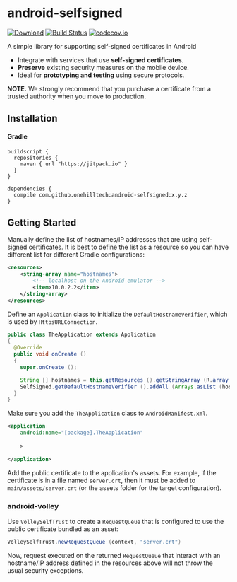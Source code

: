 android-selfsigned
==================

[![Download](https://jitpack.io/v/onehilltech/android-selfsigned.svg)](https://jitpack.io/#onehilltech/android-selfsigned)
[![Build Status](https://travis-ci.org/onehilltech/android-selfsigned.svg)](https://travis-ci.org/onehilltech/android-selfsigned)
[![codecov.io](http://codecov.io/github/onehilltech/android-selfsigned/coverage.svg?branch=master)](http://codecov.io/github/onehilltech/android-selfsigned?branch=master)

A simple library for supporting self-signed certificates in Android

* Integrate with services that use **self-signed certificates**.
* **Preserve** existing security measures on the mobile device.
* Ideal for **prototyping and testing** using secure protocols.

**NOTE.** We strongly recommend that you purchase a certificate from a trusted authority 
when you move to production.

## Installation

#### Gradle

```
buildscript {
  repositories {
    maven { url "https://jitpack.io" }
  }
}

dependencies {
  compile com.github.onehilltech:android-selfsigned:x.y.z
}
```

## Getting Started

Manually define the list of hostnames/IP addresses that are using self-signed 
certificates. It is best to define the list as a resource so you can have
different list for different Gradle configurations:

```xml
<resources>
    <string-array name="hostnames">
        <!-- localhost on the Android emulator -->
        <item>10.0.2.2</item>
    </string-array>
</resources>
```

Define an `Application` class to initialize the `DefaultHostnameVerifier`, 
which is used by `HttpsURLConnection`.

```java
public class TheApplication extends Application 
{
  @Override
  public void onCreate ()
  {
    super.onCreate ();

    String [] hostnames = this.getResources ().getStringArray (R.array.hostnames);
    SelfSigned.getDefaultHostnameVerifier ().addAll (Arrays.asList (hostnames));
  }
}
```

Make sure you add the `TheApplication` class to `AndroidManifest.xml`.

```xml
<application
    android:name="[package].TheApplication"
    
    >
    
</application>
```

Add the public certificate to the application's assets. For example, if
the certificate is in a file named `server.crt`, then it must be added
to `main/assets/server.crt` (or the assets folder for the target configuration).


### android-volley

Use `VolleySelfTrust` to create a `RequestQueue` that is configured to use the
public certificate bundled as an asset:

```java
VolleySelfTrust.newRequestQueue (context, "server.crt")
```

Now, request executed on the returned `RequestQueue` that interact with an 
hostname/IP address defined in the resources above will not throw the usual 
security exceptions.
